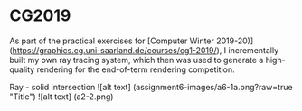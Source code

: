 # CG2019

 As part of the practical exercises for [Computer Winter 2019-20)] (https://graphics.cg.uni-saarland.de/courses/cg1-2019/), I incrementally built my own ray tracing system, which then was used to generate a high-quality rendering for the end-of-term rendering competition.

Ray - solid intersection ![alt text] (assignment6-images/a6-1a.png?raw=true "Title")
![alt text] (a2-2.png)
